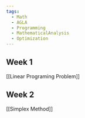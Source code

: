 ```yaml
---
tags:
  - Math
  - AGLA
  - Programming
  - MathematicalAnalysis
  - Optimization
---
```

## Week 1
[[Linear Programing Problem]]
## Week 2
[[Simplex Method]]